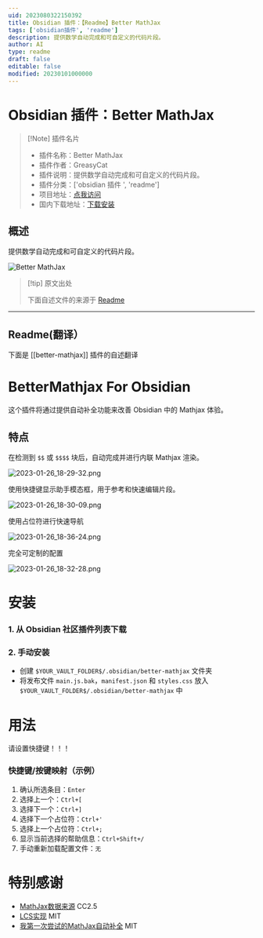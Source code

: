 ```yaml
---
uid: 2023080322150392
title: Obsidian 插件：【Readme】Better MathJax
tags: ['obsidian插件', 'readme']
description: 提供数学自动完成和可自定义的代码片段。
author: AI
type: readme
draft: false
editable: false
modified: 20230101000000
---
```


# Obsidian 插件：Better MathJax

> [!Note] 插件名片
> - 插件名称：Better MathJax
> - 插件作者：GreasyCat
> - 插件说明：提供数学自动完成和可自定义的代码片段。
> - 插件分类：['obsidian 插件 ', 'readme']
> - 项目地址：[点我访问](https://github.com/greasycat/BetterMathjax)
> - 国内下载地址：[下载安装](https://pkmer.cn/products/plugin/pluginMarket/?better-mathjax)

## 概述

提供数学自动完成和可自定义的代码片段。

![Better MathJax](https://cdn.pkmer.cn/covers/better-mathjax.png!pkmer)

> [!tip] 原文出处
>
>下面自述文件的来源于 [Readme](https://ghproxy.net/https://raw.githubusercontent.com/greasycat/BetterMathjax/master/README.md)
>

---

## Readme(翻译）

下面是 [[better-mathjax]] 插件的自述翻译

# BetterMathjax For Obsidian

这个插件将通过提供自动补全功能来改善 Obsidian 中的 Mathjax 体验。

## 特点

在检测到 `$$` 或 `$$$$` 块后，自动完成并进行内联 Mathjax 渲染。

![2023-01-26_18-29-32.png](https://s2.loli.net/2023/01/27/gCUNFnHspqAE8e7.png)

使用快捷键显示助手模态框，用于参考和快速编辑片段。

![2023-01-26_18-30-09.png](https://s2.loli.net/2023/01/27/J3QwytrSPloOYiK.png)

使用占位符进行快速导航

![2023-01-26_18-36-24.png](https://s2.loli.net/2023/01/27/GdQ7wLEYeA1Xtnl.png)

完全可定制的配置

![2023-01-26_18-32-28.png](https://s2.loli.net/2023/01/27/a25ItcnyXQJPMsS.png)

# 安装

### 1. 从 Obsidian 社区插件列表下载

### 2. 手动安装

- 创建 `$YOUR_VAULT_FOLDER$/.obsidian/better-mathjax` 文件夹
- 将发布文件 `main.js.bak`，`manifest.json` 和 `styles.css` 放入 `$YOUR_VAULT_FOLDER$/.obsidian/better-mathjax` 中

# 用法

请设置快捷键！！！

### 快捷键/按键映射（示例）

1. 确认所选条目：`Enter`
2. 选择上一个：`Ctrl+[`
3. 选择下一个：`Ctrl+]`
4. 选择下一个占位符：`Ctrl+'`
5. 选择上一个占位符：`Ctrl+;`
6. 显示当前选择的帮助信息：`Ctrl+Shift+/`
7. 手动重新加载配置文件：`无`

# 特别感谢

- [MathJax数据来源](https://www.onemathematicalcat.org/MathJaxDocumentation/TeXSyntax.htm) CC2.5
- [LCS实现](https://github.com/jeancroy/FuzzySearch) MIT
- [我第一次尝试的MathJax自动补全](https://github.com/greasycat/BetterLatexForObsidian) MIT



